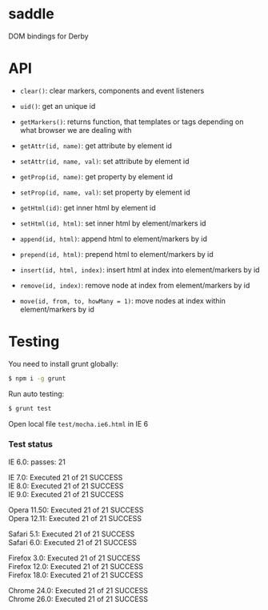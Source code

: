 saddle
======

DOM bindings for Derby

# API

* `clear()`: clear markers, components and event listeners
* `uid()`: get an unique id
* `getMarkers()`: returns function, that templates <!--comment--> or <comment></comment> tags depending on what browser we are dealing with

* `getAttr(id, name)`: get attribute by element id
* `setAttr(id, name, val)`: set attribute by element id

* `getProp(id, name)`: get property by element id
* `setProp(id, name, val)`: set property by element id

* `getHtml(id)`: get inner html by element id
* `setHtml(id, html)`: set inner html by element/markers id

* `append(id, html)`: append html to element/markers by id

* `prepend(id, html)`: prepend html to element/markers by id

* `insert(id, html, index)`: insert html at index into element/markers by id

* `remove(id, index)`: remove node at index from element/markers by id

* `move(id, from, to, howMany = 1)`: move nodes at index within element/markers by id


# Testing

You need to install grunt globally:
```sh
$ npm i -g grunt
```

Run auto testing:
```sh
$ grunt test
```
Open local file `test/mocha.ie6.html` in IE 6


### Test status
IE 6.0: passes: 21  

IE 7.0: Executed 21 of 21 SUCCESS  
IE 8.0: Executed 21 of 21 SUCCESS  
IE 9.0: Executed 21 of 21 SUCCESS  

Opera 11.50: Executed 21 of 21 SUCCESS  
Opera 12.11: Executed 21 of 21 SUCCESS  

Safari 5.1: Executed 21 of 21 SUCCESS  
Safari 6.0: Executed 21 of 21 SUCCESS  

Firefox 3.0: Executed 21 of 21 SUCCESS  
Firefox 12.0: Executed 21 of 21 SUCCESS  
Firefox 18.0: Executed 21 of 21 SUCCESS  

Chrome 24.0: Executed 21 of 21 SUCCESS  
Chrome 26.0: Executed 21 of 21 SUCCESS  
